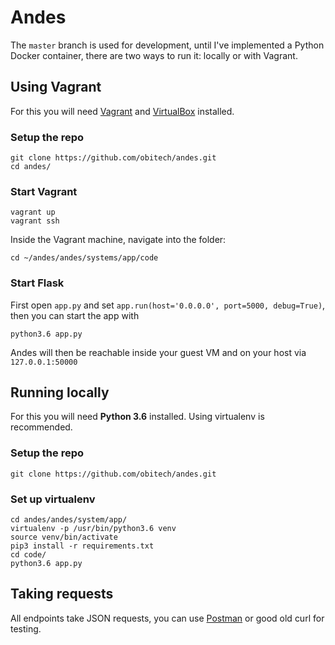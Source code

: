 # Andes

The ``master`` branch is used for development, until I've implemented a Python Docker container, there are two ways to run it: locally or with Vagrant.

## Using Vagrant
For this you will need [Vagrant](https://www.vagrantup.com/downloads.html) and [VirtualBox](https://www.virtualbox.org/wiki/Downloads) installed.

### Setup the repo
```
git clone https://github.com/obitech/andes.git
cd andes/
```
### Start Vagrant
```
vagrant up
vagrant ssh
```
Inside the Vagrant machine, navigate into the folder:
```
cd ~/andes/andes/systems/app/code
```
### Start Flask
First open ``app.py`` and set ``app.run(host='0.0.0.0', port=5000, debug=True)``, then you can start the app with
```
python3.6 app.py
```
Andes will then be reachable inside your guest VM and on your host via ``127.0.0.1:50000``

## Running locally
For this you will need **Python 3.6** installed. Using virtualenv is recommended.

### Setup the repo
```
git clone https://github.com/obitech/andes.git
``` 

### Set up virtualenv

```
cd andes/andes/system/app/
virtualenv -p /usr/bin/python3.6 venv
source venv/bin/activate
pip3 install -r requirements.txt
cd code/
python3.6 app.py
```

## Taking requests
All endpoints take JSON requests, you can use [Postman](https://www.getpostman.com/) or good old curl for testing.
